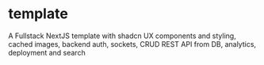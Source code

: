 # template
A Fullstack NextJS template with shadcn UX components and styling, cached images, backend auth, sockets, CRUD REST API from DB, analytics, deployment and search

